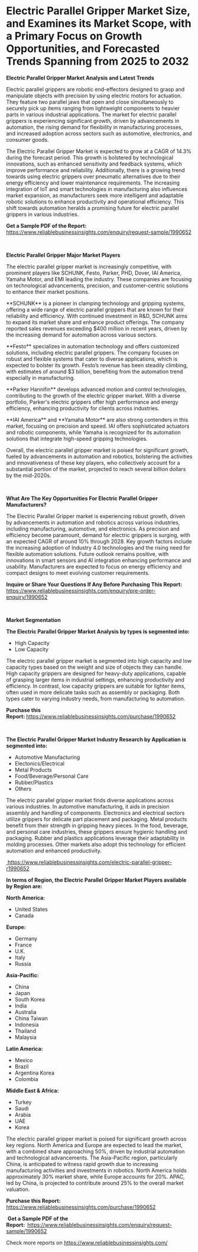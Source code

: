 <p><h1>Electric Parallel Gripper Market Size, and Examines its Market Scope, with a Primary Focus on Growth Opportunities, and Forecasted Trends Spanning from 2025 to 2032</h1></p><p><strong>Electric Parallel Gripper Market Analysis and Latest Trends</strong></p>
<p><p>Electric parallel grippers are robotic end-effectors designed to grasp and manipulate objects with precision by using electric motors for actuation. They feature two parallel jaws that open and close simultaneously to securely pick up items ranging from lightweight components to heavier parts in various industrial applications. The market for electric parallel grippers is experiencing significant growth, driven by advancements in automation, the rising demand for flexibility in manufacturing processes, and increased adoption across sectors such as automotive, electronics, and consumer goods.</p><p>The Electric Parallel Gripper Market is expected to grow at a CAGR of 14.3% during the forecast period. This growth is bolstered by technological innovations, such as enhanced sensitivity and feedback systems, which improve performance and reliability. Additionally, there is a growing trend towards using electric grippers over pneumatic alternatives due to their energy efficiency and lower maintenance requirements. The increasing integration of IoT and smart technologies in manufacturing also influences market expansion, as manufacturers seek more intelligent and adaptable robotic solutions to enhance productivity and operational efficiency. This shift towards automation heralds a promising future for electric parallel grippers in various industries.</p></p>
<p><strong>Get a Sample PDF of the Report:&nbsp;</strong> <a href="https://www.reliablebusinessinsights.com/enquiry/request-sample/1990652?utm_campaign=3074&utm_medium=2&utm_source=Github&utm_content=ia&utm_term=08042025&utm_id=electric-parallel-gripper">https://www.reliablebusinessinsights.com/enquiry/request-sample/1990652</a></p>
<p>&nbsp;</p>
<p><strong>Electric Parallel Gripper Major Market Players</strong></p>
<p><p>The electric parallel gripper market is increasingly competitive, with prominent players like SCHUNK, Festo, Parker, PHD, Dover, IAI America, Yamaha Motor, and EMI leading the industry. These companies are focusing on technological advancements, precision, and customer-centric solutions to enhance their market positions.</p><p>**SCHUNK** is a pioneer in clamping technology and gripping systems, offering a wide range of electric parallel grippers that are known for their reliability and efficiency. With continued investment in R&D, SCHUNK aims to expand its market share and enhance product offerings. The company reported sales revenues exceeding $400 million in recent years, driven by the increasing demand for automation across various sectors.</p><p>**Festo** specializes in automation technology and offers customized solutions, including electric parallel grippers. The company focuses on robust and flexible systems that cater to diverse applications, which is expected to bolster its growth. Festo’s revenue has been steadily climbing, with estimates of around $3 billion, benefiting from the automation trend especially in manufacturing.</p><p>**Parker Hannifin** develops advanced motion and control technologies, contributing to the growth of the electric gripper market. With a diverse portfolio, Parker's electric grippers offer high performance and energy efficiency, enhancing productivity for clients across industries.</p><p>**IAI America** and **Yamaha Motor** are also strong contenders in this market, focusing on precision and speed. IAI offers sophisticated actuators and robotic components, while Yamaha is recognized for its automation solutions that integrate high-speed gripping technologies.</p><p>Overall, the electric parallel gripper market is poised for significant growth, fueled by advancements in automation and robotics, bolstering the activities and innovativeness of these key players, who collectively account for a substantial portion of the market, projected to reach several billion dollars by the mid-2020s.</p></p>
<p>&nbsp;</p>
<p><strong>What Are The Key Opportunities For Electric Parallel Gripper Manufacturers?</strong></p>
<p><p>The Electric Parallel Gripper market is experiencing robust growth, driven by advancements in automation and robotics across various industries, including manufacturing, automotive, and electronics. As precision and efficiency become paramount, demand for electric grippers is surging, with an expected CAGR of around 10% through 2028. Key growth factors include the increasing adoption of Industry 4.0 technologies and the rising need for flexible automation solutions. Future outlook remains positive, with innovations in smart sensors and AI integration enhancing performance and usability. Manufacturers are expected to focus on energy efficiency and compact designs to meet evolving customer requirements.</p></p>
<p><strong>Inquire or Share Your Questions If Any Before Purchasing This Report:</strong> <a href="https://www.reliablebusinessinsights.com/enquiry/pre-order-enquiry/1990652?utm_campaign=3074&utm_medium=2&utm_source=Github&utm_content=ia&utm_term=08042025&utm_id=electric-parallel-gripper">https://www.reliablebusinessinsights.com/enquiry/pre-order-enquiry/1990652</a></p>
<p>&nbsp;</p>
<p><strong>Market Segmentation</strong></p>
<p><strong>The Electric Parallel Gripper Market Analysis by types is segmented into:</strong></p>
<p><ul><li>High Capacity</li><li>Low Capacity</li></ul></p>
<p><p>The electric parallel gripper market is segmented into high capacity and low capacity types based on the weight and size of objects they can handle. High capacity grippers are designed for heavy-duty applications, capable of grasping larger items in industrial settings, enhancing productivity and efficiency. In contrast, low capacity grippers are suitable for lighter items, often used in more delicate tasks such as assembly or packaging. Both types cater to varying industry needs, from manufacturing to automation.</p></p>
<p><strong>Purchase this Report:&nbsp;</strong><a href="https://www.reliablebusinessinsights.com/purchase/1990652?utm_campaign=3074&utm_medium=2&utm_source=Github&utm_content=ia&utm_term=08042025&utm_id=electric-parallel-gripper">https://www.reliablebusinessinsights.com/purchase/1990652</a></p>
<p>&nbsp;</p>
<p><strong>The Electric Parallel Gripper Market Industry Research by Application is segmented into:</strong></p>
<p><ul><li>Automotive Manufacturing</li><li>Electonics/Electrical</li><li>Metal Products</li><li>Food/Beverage/Personal Care</li><li>Rubber/Plastics</li><li>Others</li></ul></p>
<p><p>The electric parallel gripper market finds diverse applications across various industries. In automotive manufacturing, it aids in precision assembly and handling of components. Electronics and electrical sectors utilize grippers for delicate part placement and packaging. Metal products benefit from their strength in gripping heavy pieces. In the food, beverage, and personal care industries, these grippers ensure hygienic handling and packaging. Rubber and plastics applications leverage their adaptability in molding processes. Other markets also adopt this technology for efficient automation and enhanced productivity.</p></p>
<p><a href="https://www.reliablebusinessinsights.com/electric-parallel-gripper-r1990652?utm_campaign=3074&utm_medium=2&utm_source=Github&utm_content=ia&utm_term=08042025&utm_id=electric-parallel-gripper">&nbsp;https://www.reliablebusinessinsights.com/electric-parallel-gripper-r1990652</a></p>
<p><strong>In terms of Region, the Electric Parallel Gripper Market Players available by Region are:</strong></p>
<p>
    <p> <strong> North America: </strong>
        <ul>
            <li>United States</li>
            <li>Canada</li>
        </ul>
        </p> 
    <p> <strong> Europe: </strong>
        <ul>
            <li>Germany</li>
            <li>France</li>
            <li>U.K.</li>
            <li>Italy</li>
            <li>Russia</li>
        </ul>
        </p> 
    <p> <strong> Asia-Pacific: </strong>
        <ul>
            <li>China</li>
            <li>Japan</li>
            <li>South Korea</li>
            <li>India</li>
            <li>Australia</li>
            <li>China Taiwan</li>
            <li>Indonesia</li>
            <li>Thailand</li>
            <li>Malaysia</li>
        </ul>
        </p> 
    <p> <strong> Latin America: </strong>
        <ul>
            <li>Mexico</li>
            <li>Brazil</li>
            <li>Argentina Korea</li>
            <li>Colombia</li>
        </ul>
        </p> 
    <p> <strong> Middle East & Africa: </strong>
        <ul>
            <li>Turkey</li>
            <li>Saudi</li>
            <li>Arabia</li>
            <li>UAE</li>
            <li>Korea</li>
        </ul>
    </p>
    </p>
<p><p>The electric parallel gripper market is poised for significant growth across key regions. North America and Europe are expected to lead the market, with a combined share approaching 50%, driven by industrial automation and technological advancements. The Asia-Pacific region, particularly China, is anticipated to witness rapid growth due to increasing manufacturing activities and investments in robotics. North America holds approximately 30% market share, while Europe accounts for 20%. APAC, led by China, is projected to contribute around 25% to the overall market valuation.</p></p>
<p><strong>Purchase this Report: </strong><a href="https://www.reliablebusinessinsights.com/purchase/1990652?utm_campaign=3074&utm_medium=2&utm_source=Github&utm_content=ia&utm_term=08042025&utm_id=electric-parallel-gripper">https://www.reliablebusinessinsights.com/purchase/1990652</a></p>
<p>&nbsp;<strong>Get a Sample PDF of the Report:&nbsp;&nbsp;</strong><a href="https://www.reliablebusinessinsights.com/enquiry/request-sample/1990652?utm_campaign=3074&utm_medium=2&utm_source=Github&utm_content=ia&utm_term=08042025&utm_id=electric-parallel-gripper">https://www.reliablebusinessinsights.com/enquiry/request-sample/1990652</a></p>
<p><strong></strong></p>
<p>Check more reports on <a href="https://www.reliablebusinessinsights.com/?utm_campaign=3074&utm_medium=2&utm_source=Github&utm_content=ia&utm_term=08042025&utm_id=electric-parallel-gripper">https://www.reliablebusinessinsights.com/</a></p>